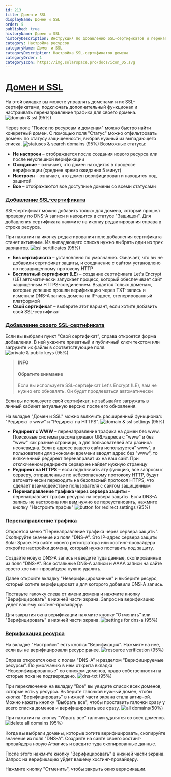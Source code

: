 ```yaml
---
id: 213
title: Домен и SSL
displayName: Домен и SSL
order: 5
published: true
historyName: Домен и SSL
historyDescription: Инструкция по добавлению SSL-сертификатов и перенаправлению трафика
category: Настройка ресурсов
categoryName: Домен и SSL
categoryDescription: Настройка SSL-сертификатов домена
categoryOrder: 1
categoryIcon: https://img.solarspace.pro/docs/icon_05.svg
---
```


# [Домен и SSL](domain-&-ssl)

На этой вкладке вы можете управлять доменами и их SSL-сертификатами, подключать дополнительный функционал и настраивать перенаправление трафика для своего домена.
![domain & ssl (95%)](https://img.solarspace.pro/docs/field-domain&ssl.jpg "Вкладка Домен и SSL")

Через поле "Поиск по ресурсам и доменам" можно быстро найти конкретный домен. С помощью поля "Статус" можно отфильтровать домены по статусу защищенности, выбрав нужный из выпадающего списка.
![statuses & search domains (95%)](https://img.solarspace.pro/docs/search-status-domain&ssl.jpg "Статусы и поиск доменов")
Возможные статусы:
- **Не настроен** – отображается после создания нового ресурса или после неуспешной верификации
- **Ожидание** – означает, что домен находится в процессе верификации (среднее время ожидания 5 минут)
- **Настроен** – означает, что домен верифицирован и находится под защитой
- **Все** – отображаются все доступные домены со всеми статусами

### [Добавление SSL-сертификата](adding-ssl-certificate)

SSL-сертификат можно добавить только для домена, который прошел проверку по DNS-A записи и находится в статусе "Защищен". Для добавления сертификата нажмите на иконку редактирования справа в строке ресурса.

При нажатии на иконку редактирования поле добавления сертификата станет активным. Из выпадающего списка нужно выбрать один из трех вариантов.
![ssl sertificates (95%)](https://img.solarspace.pro/docs/sertificates-domain&ssl.jpg "Выбор SSL сертфииката")
- **Без сертификата** – установлено по умолчанию. Означает, что вы не добавили сертификат защиты, и соединение с сайтом установлено по незащищенному протоколу HTTP
- **Бесплатный сертификат (LE)** – создание сертификата Let's Encrypt (LE) автоматически запускает процесс, который обеспечивает сайт защищенным HTTPS-соединением. Выдается только доменам, которые успешно прошли верификацию через TXT-запись и изменили DNS-A запись домена на IP-адрес, сгенерированный платформой
- **Свой сертификат** – выберите этот вариант, если хотите добавить свой SSL-сертификат

### [Добавление своего SSL-сертификата](adding-custom-ssl-certificate)

Если вы выбрали пункт "Свой сертификат", справа откроется форма добавления. 
В ней укажите приватный и публичный ключ текстом или загрузите их файлы в соответствующие поля.
![private & public keys (95%)](https://img.solarspace.pro/docs/keys-domain&ssl.jpg "Добавление приватного и публичного ключа")

> **INFO**
> #### Обратите внимание
> Если вы используете SSL-сертификат Let's Encrypt (LE), вам не нужно его обновлять. Он будет продлеваться автоматически

Если вы используете свой сертификат, не забывайте загружать в личный кабинет актуальную версию после его обновления.

На вкладке "Домен и SSL" можно включить расширенный функционал: "Редирект с www" и "Редирект на HTTPS".
![domain & ssl settings (95%)](https://img.solarspace.pro/docs/settings-domain&ssl.jpg "Настройки домена и SSL")
- **Редирект с WWW** – перенаправление трафика на домен без www.
Поисковые системы рассматривают URL-адреса с "www" и без "www" как разные страницы, а для пользователей эта разница неочевидна. Если в адресе вашего сайта используется" www", а пользователи для экономии времени вводят адрес без "www", то включенный редирект перенаправит их на ваш сайт. При отключенном редиректе сервер не найдет нужную страницу
- **Редирект на HTTPS** – если подключить эту функцию, все запросы к серверу, отправленные по небезопасному протоколу HTTP, будут автоматически переходить на безопасный протокол HTTPS, что сделает взаимодействие пользователя с сайтом защищенным
- **Перенаправление трафика через сервера защиты** - перенаправляет трафик ресурса на сервера защиты. Если DNS-A запись не настроена или вам нужно ее переустановить, нажмите кнопку "Настроить трафик"
![button for redirect settings (95%)](https://img.solarspace.pro/docs/button-for-redirect-traffics.jpg "Кнопка установки редиректа")

### [Перенаправление трафика](redirect-traffics)

Откроется меню "Перенаправление трафика через сервера защиты". Скопируйте значение из поля "DNS-A". Это IP-адрес сервера защиты Solar Space. На сайте своего регистратора или хостинг-провайдера откройте настройки домена, который нужно поставить под защиту.  

Создайте новую DNS-A запись и введите туда данные, скопированные из поля "DNS-A". Все остальные DNS-A записи и AAAA записи на сайте своего хостинг-провайдера нужно удалить.  

Далее откройте вкладку "Неверифицированные" и выберите ресурс, который хотите верифицироват и для которого добавили DNS-A запись.  

Поставьте галочку слева от имени домена и нажмите кнопку "Верифицировать" в нижней части экрана. Запрос на верификацию уйдет вашему хостинг-провайдеру.  

Для закрытия окна верификации нажмите кнопку "Отменить" или "Верифицировать" в нижней части экрана.
![settings for dns-a (95%)](https://img.solarspace.pro/docs/cancel-or-save-domain&ssl.jpg "Настройка DNS-A записи")

### [Верификация ресурса](resource-verification)

На вкладке "Настройки" есть кнопка "Верификация". Нажмите на нее, если вы не верифицировали ресурс ранее.
![resource verification (95%)](https://img.solarspace.pro/docs/dns-txt1-domain&ssl.jpg "")

Справа откроется окно с полем "DNS-A" и разделом "Верифицируемые ресурсы". По умолчанию в нем открыта вкладка "Неверифицированные" со списком доменов, право собственности на которые пока не подтверждено.
![dns-txt (95%)](https://img.solarspace.pro/docs/dns-txt2-domain&ssl.jpg "Настройка DNS-TXT записи")

При переключении на вкладку "Все" вы увидите список всех доменов, которые есть у ресурса. Выберите галочкой нужный домен, чтобы кнопка "Верифицировать" в нижней части экрана стала активной. Можно нажать кнопку "Выбрать все", чтобы проставить галочки сразу у всего списка доменов и верифицировать все сразу.
![all domains(50%)](https://img.solarspace.pro/docs/dns-txt3-domain&ssl.jpg "Список всех доменов")

При нажатии на кнопку "Убрать все" галочки удалятся со всех доменов.
![delete all domains (95%)](https://img.solarspace.pro/docs/dns-txt4-domain&ssl.jpg "Убрать все домены из списка для редактирования")

Когда вы выбрали домены, которые хотите верифицировать, скопируйте значение из поля "DNS-A". Создайте на сайте своего хостинг-провайдера новую A-запись и введите туда скопированные данные.  

После этого нажмите кнопку "Верифицировать" в нижней части экрана. Запрос на верификацию уйдет вашему хостинг-провайдеру.  

Нажмите кнопку "Отменить", чтобы закрыть окно верификации.


